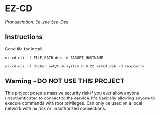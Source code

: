 # EZ-CD

*Pronunciation: Ee-zee See-Dee*

## Instructions

Send file for install:

```shell
ez-cd-cli -f FILE_PATH.deb -d TARGET_HOSTNAME

ez-cd-cli -f docker_out/hub-system_0.6.22_arm64.deb -d raspberry
```

## Warning - DO NOT USE THIS PROJECT

This project poses a massive security risk if you ever allow anyone unauthenticated to connect to the service.
It's basically allowing anyone to execute commands with root privileges.
Can only be used on a local network with no risk or unauthorized connections.

